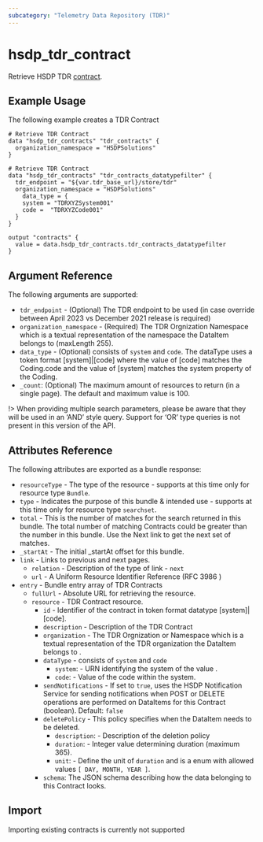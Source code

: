 ```yaml
---
subcategory: "Telemetry Data Repository (TDR)"
---
```


# hsdp_tdr_contract

Retrieve HSDP TDR [contract](https://www.hsdp.io/documentation/telemetry-data-repository/tdr-apr23/getting-started).


## Example Usage

The following example creates a TDR Contract

```hcl
# Retrieve TDR Contract
data "hsdp_tdr_contracts" "tdr_contracts" {
  organization_namespace = "HSDPSolutions"
}
```

```hcl
# Retrieve TDR Contract
data "hsdp_tdr_contracts" "tdr_contracts_datatypefilter" {
  tdr_endpoint = "${var.tdr_base_url}/store/tdr"
  organization_namespace = "HSDPSolutions"
    data_type = {
    system = "TDRXYZSystem001"
    code =  "TDRXYZCode001"
  }
}

output "contracts" {
  value = data.hsdp_tdr_contracts.tdr_contracts_datatypefilter
}
```

## Argument Reference

The following arguments are supported:

* `tdr_endpoint` - (Optional) The TDR endpoint to be used (in case override between April 2023 vs December 2021 release is required)
* `organization_namespace` - (Required) The TDR Orgnization Namespace which is a textual representation of the namespace the DataItem belongs to (maxLength 255).
* `data_type` - (Optional) consists of `system` and `code`. The dataType uses a token format [system]|[code] where the value of [code] matches the Coding.code and the value of [system] matches the system property of the Coding.
* `_count`: (Optional) The maximum amount of resources to return (in a single page). The default and maximum value is 100.

!> When providing multiple search parameters, please be aware that they will be used in an ‘AND’ style query. Support for ‘OR’ type queries is not present in this version of the API.

## Attributes Reference

The following attributes are exported as a bundle response:

* `resourceType` - The type of the resource - supports at this time only for resource type `Bundle`.
* `type` -  Indicates the purpose of this bundle & intended use - supports at this time only for resource type `searchset`.
* `total` - This is the number of matches for the search returned in this bundle. The total number of matching Contracts could be greater than the number in this bundle. Use the Next link to get the next set of matches.
* `_startAt` - The initial _startAt offset for this bundle.
* `link` - Links to previous and next pages.
  * `relation` - Description of the type of link - `next`
  * `url` - A Uniform Resource Identifier Reference (RFC 3986 )
* `entry` - Bundle entry array of TDR Contracts
  * `fullUrl` - Absolute URL for retrieving the resource.
  * `resource` - TDR Contract resource.
    * `id` - Identifier of the contract in token format datatype [system]|[code].
    * `description` -  Description of the TDR Contract
    * `organization` - The TDR Orgnization or Namespace which is a textual representation of the TDR organization the DataItem belongs to .
    * `dataType` -  consists of `system` and `code`
      * `system`: -  URN identifying the system of the value . 
      * `code`: -  Value of the code within the system.
    * `sendNotifications` - If set to `true`, uses the HSDP Notification Service for sending notifications when POST or DELETE operations are performed on DataItems for this Contract (boolean). Default: `false`
    * `deletePolicy` -  This policy specifies when the DataItem needs to be deleted.
      * `description`: - Description of the deletion policy
      * `duration`: -  Integer value determining duration (maximum 365). 
      * `unit`: -  Define the unit of `duration` and is a enum with allowed values `[ DAY, MONTH, YEAR ]`.
    * `schema`:  The JSON schema describing how the data belonging to this Contract looks.




## Import

Importing existing contracts is currently not supported